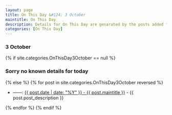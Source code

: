 ```yaml
---
layout: page
title: On This Day &#124; 3 October
maintitle: On This Day
description: Details for On This Day are genarated by the posts added to the website so the content is subject to changes/updates over time.
categories: [On This Day]
---
```


<h3>3 October</h3>

{% if site.categories.OnThisDay3October == null %}
  <h3>Sorry no known details for today</h3>
{% else %}
{% for post in site.categories.OnThisDay3October reversed %}
<ul>
<li> ——: <a href="{{ post.url }}">{{ post.date | date: "%Y" }} - {{ post.maintitle }}</a> - {{ post.post_description }}</li>
</ul>

{% endfor %}
{% endif %}

